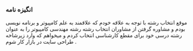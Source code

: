 ### انگیزه نامه

موقع انتخاب رشته با توجه به علاقه خودم که علاقمند به علم کامپیوتر و برنامه نویسی بودم و مشاوره گرفتن از مشاوران انتخاب رشته رشته مهندسی کامپیوتر را به عنوان رشته درسی خود برای مقطع کارشناسی انتخاب کردم و میخواهم که وارد زیرشاخه طراحی سایت در بازار کار شوم .

